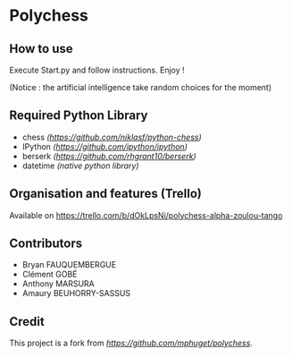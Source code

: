 ﻿# Polychess

## How to use

Execute Start.py and follow instructions. Enjoy !

(Notice : the artificial intelligence take random choices for the moment)

## Required Python Library

* chess *(https://github.com/niklasf/python-chess)*
* IPython *(https://github.com/ipython/ipython)*
* berserk *(https://github.com/rhgrant10/berserk)*
* datetime *(native python library)*

## Organisation and features (Trello)
 Available on https://trello.com/b/dOkLpsNi/polychess-alpha-zoulou-tango
 
## Contributors

* Bryan FAUQUEMBERGUE
* Clément GOBÉ
* Anthony MARSURA
* Amaury BEUHORRY-SASSUS

## Credit
This project is a fork from *https://github.com/mphuget/polychess*.
